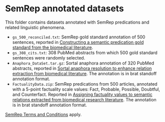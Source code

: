 # SemRep annotated datasets

This folder contains datasets annotated with SemRep predications and related linguistic phenomena.

- `gs_500_reconciled.txt`: SemRep gold standard annotation of 500 sentences, reported in [Constructing a semantic predication gold standard from the biomedical literature](https://bmcbioinformatics.biomedcentral.com/articles/10.1186/1471-2105-12-486).
- `gs_308_cits.txt`: 308 PubMed abstracts from which 500 gold standard sentences were randomly selected.
- `Anaphora_DataSet.tar.gz`: Sortal anaphora annotation of 320 PubMed abstracts, reported in [Sortal anaphora resolution to enhance relation extraction from biomedical literature](https://bmcbioinformatics.biomedcentral.com/articles/10.1186/s12859-016-1009-6). The annotation is in brat standoff annotation format. 
- `FactualityData.zip`: SemRep predications from 500 articles, annotated with a 5-point factuality scale values: Fact, Probable, Possible, Doubtful, and Counterfact. Reported in [Assigning factuality values to semantic relations extracted from biomedical research literature](https://journals.plos.org/plosone/article?id=10.1371/journal.pone.0179926). The annotation is in brat standoff annotation format.

[SemRep Terms and Conditions](SemRepTermsConditions.txt) apply. 

